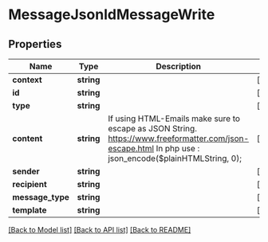 # MessageJsonldMessageWrite

## Properties
Name | Type | Description | Notes
------------ | ------------- | ------------- | -------------
**context** | **string** |  | [optional] 
**id** | **string** |  | [optional] 
**type** | **string** |  | [optional] 
**content** | **string** | If using HTML-Emails make sure to escape as JSON String. https://www.freeformatter.com/json-escape.html In php use : json_encode($plainHTMLString, 0); | [optional] 
**sender** | **string** |  | [optional] 
**recipient** | **string** |  | [optional] 
**message_type** | **string** |  | [optional] 
**template** | **string** |  | [optional] 

[[Back to Model list]](../../README.md#documentation-for-models) [[Back to API list]](../../README.md#documentation-for-api-endpoints) [[Back to README]](../../README.md)


